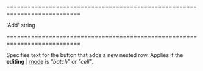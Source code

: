 <!--**
/*-------------------------------------------
    Auto-generated file. Do not modify.
-------------------------------------------

**-->
===========================================================================
<!--default-->'Add'<!--/default-->
<!--type-->string<!--/type-->
===========================================================================

<!--shortDescription-->
Specifies text for the button that adds a new nested row. Applies if the **editing** | [mode](/Documentation/ApiReference/UI_Widgets/dxTreeList/Configuration/editing/#mode) is *"batch"* or *"cell"*.
<!--/shortDescription-->

<!--fullDescription-->
<!--/fullDescription-->
